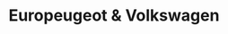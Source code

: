 ---
title: "Europeugeot & Volkswagen"
url: /barrios-unidos/europeugeot-y-volkswagen/
shop: piezas de automóviles
---